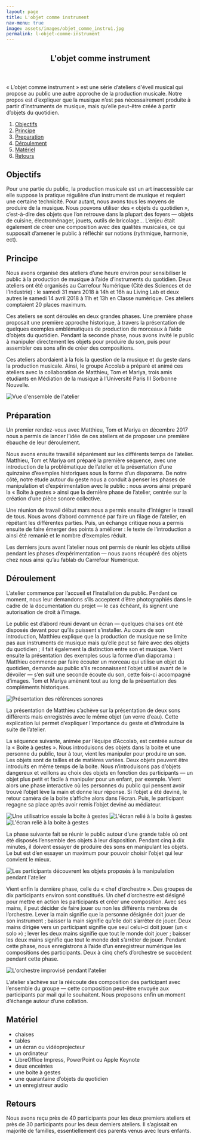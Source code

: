 ```yaml
---
layout: page
title: L'objet comme instrument
nav-menu: true
image: assets/images/objet_comme_instru1.jpg
permalink: l-objet-comme-instrument
---
```


<!-- Main -->
<div id="main" class="alt">

<!-- One -->
<section id="one">
	<div class="inner">
		<header class="major">
			<h1>L'objet comme instrument</h1>
		</header>
		<p>« L’objet comme instrument » est une série d’ateliers d'éveil musical qui propose au public une autre approche de la production musicale. Notre propos est d’expliquer que la musique n’est pas nécessairement produite à partir d’instruments de musique, mais qu’elle peut-être créée à partir d’objets du quotidien.</p>
		<ol>
			<li><a href="#objectifs">Objectifs</a></li>
			<li><a href="#principe">Principe</a></li>
			<li><a href="#preparation">Preparation</a></li>
			<li><a href="#deroulement">Déroulement</a></li>
			<li><a href="#materiel">Matériel</a></li>
			<li><a href="#retours">Retours</a></li>
		</ol>

<!-- Content -->
<h2 id="objectifs">Objectifs</h2>
<p>Pour une partie du public, la production musicale est un art inaccessible car elle suppose la pratique régulière d’un instrument de musique et requiert une certaine technicité. Pour autant, nous avons tous les moyens de produire de la musique. Nous pouvons utiliser des « objets du quotidien », c’est-à-dire des objets que l’on retrouve dans la plupart des foyers — objets de cuisine, électroménager, jouets, outils de bricolage… L’enjeu était également de créer une composition avec des qualités musicales, ce qui supposait d’amener le public à réfléchir sur notions (rythmique, harmonie, ect).</p>

<h2 id="principe">Principe</h2>
<p>Nous avons organisé des ateliers d’une heure environ pour sensibiliser le public à la production de musique à l’aide d’instruments du quotidien. Deux ateliers ont été organisés au Carrefour Numérique (Cité des Sciences et de l’Industrie) : le samedi 31 mars 2018 à 14h et 16h au Living Lab et deux autres le samedi 14 avril 2018 à 11h et 13h en Classe numérique. Ces ateliers comptaient 20 places maximum.</p>
<p>Ces ateliers se sont déroulés en deux grandes phases. Une première phase proposait une première approche historique, à travers la présentation de quelques exemples emblématiques de production de morceaux à l’aide d’objets du quotidien. Pendant la seconde phase, nous avons invité le public à manipuler directement les objets pour produire du son, puis pour assembler ces sons afin de créer des compositions.</p>
<p>Ces ateliers abordaient à la fois la question de la musique et du geste dans la production musicale. Ainsi, le groupe Accolab a préparé et animé ces ateliers avec la collaboration de Matthieu, Tom et Mariya, trois amis étudiants en Médiation de la musique à l’Université Paris III Sorbonne Nouvelle.</p>
<span class="image fit"><img src="assets/images/objet_comme_instru1.jpg" alt="Vue d'ensemble de l'atelier" /></span>

<h2 id="preparation">Préparation</h2>
<p>Un premier rendez-vous avec Matthieu, Tom et Mariya en décembre 2017 nous a permis de lancer l’idée de ces ateliers et de proposer une première ébauche de leur déroulement.</p>
<p>Nous avons ensuite travaillé séparément sur les différents temps de l’atelier. Matthieu, Tom et Mariya ont préparé la première séquence, avec une introduction de la problématique de l’atelier et la présentation d’une quinzaine d’exemples historiques sous la forme d’un diaporama. De notre côté, notre étude autour du geste nous a conduit à penser les phases de manipulation et d’expérimentation avec le public : nous avons ainsi préparé la « Boîte à gestes » ainsi que la dernière phase de l’atelier, centrée sur la création d’une pièce sonore collective.</p>
<p>Une réunion de travail début mars nous a permis ensuite d’intégrer le travail de tous. Nous avons d’abord commencé par faire un filage de l’atelier, en répétant les différentes parties. Puis, un échange critique nous a permis ensuite de faire émerger des points à améliorer : le texte de l’introduction a ainsi été remanié et le nombre d’exemples réduit.</p>
<p>Les derniers jours avant l’atelier nous ont permis de réunir les objets utilisé pendant les phases d’expérimentation — nous avons récupéré des objets chez nous ainsi qu’au fablab du Carrefour Numérique.</p>

<h2 id="deroulement">Déroulement</h2>
<p>L’atelier commence par l’accueil et l’installation du public. Pendant ce moment, nous leur demandons s’ils acceptent d’être photographiés dans le cadre de la documentation du projet — le cas échéant, ils signent une autorisation de droit à l’image.</p>
<p>Le public est d’abord réuni devant un écran — quelques chaises ont été disposés devant pour qu’ils puissent s’installer. Au cours de son introduction, Matthieu explique que la production de musique ne se limite pas aux instruments de musique mais qu’elle peut se faire avec des objets du quotidien ; il fait également la distinction entre son et musique. Vient ensuite la présentation des exemples sous la forme d’un diaporama : Matthieu commence par faire écouter un morceau qui utilise un objet du quotidien, demande au public s’ils reconnaissent l’objet utilisé avant de le dévoiler — s’en suit une seconde écoute du son, cette fois-ci accompagné d’images. Tom et Mariya amènent tout au long de la présentation des compléments historiques.</p>
<span class="image fit"><img src="assets/images/objet_comme_instru0.jpg" alt="Présentation des références sonores" /></span>
<p>La présentation de Matthieu s’achève sur la présentation de deux sons différents mais enregistrés avec le même objet (un verre d’eau). Cette explication lui permet d’expliquer l’importance du geste et d’introduire la suite de l’atelier.</p>
<p>La séquence suivante, animée par l’équipe d’Accolab, est centrée autour de la « Boite à gestes ». Nous introduisons des objets dans la boite et une personne du public, tour à tour, vient les manipuler pour produire un son. Les objets sont de tailles et de matières variées. Deux objets peuvent être introduits en même temps de la boite. Nous n’introduisons pas d’objets dangereux et veillons au choix des objets en fonction des participants — un objet plus petit et facile à manipuler pour un enfant, par exemple. Vient alors une phase interactive où les personnes du public qui pensent avoir trouvé l’objet lève la main et donne leur réponse. Si l’objet a été deviné, le retour caméra de la boite s’affiche alors dans l’écran. Puis, le participant regagne sa place après avoir remis l’objet deviné au médiateur.</p>
<span class="image fit"><img src="assets/images/objet_comme_instru2.jpg" alt="Une utilisatrice essaie la boite à gestes" /></span>
<span class="image fit"><img src="assets/images/objet_comme_instru3.jpg" alt="L'écran relié à la boite à gestes" /></span>
<span class="image fit"><img src="assets/images/objet_comme_instru4.jpg" alt="L'écran relié à la boite à gestes" /></span>
<p>La phase suivante fait se réunir le public autour d’une grande table où ont été disposés l’ensemble des objets à leur disposition. Pendant cinq à dix minutes, il doivent essayer de produire des sons en manipulant les objets. Le but est d’en essayer un maximum pour pouvoir choisir l’objet qui leur convient le mieux.</p>
<span class="image fit"><img src="assets/images/objet_comme_instru5.jpg" alt="Les participants découvrent les objets proposés à la manipulation pendant l'atelier" /></span>
<p>Vient enfin la dernière phase, celle du « chef d’orchestre ». Des groupes de dix participants environ sont constitués. Un chef d’orchestre est désigné pour mettre en action les participants et créer une composition. Avec ses mains, il peut décider de faire jouer ou non les différents membres de l’orchestre. Lever la main signifie que la personne désignée doit jouer de son instrument ; baisser la main signifie qu’elle doit s’arrêter de jouer. Deux mains dirigée vers un participant signifie que seul celui-ci doit jouer (un « solo ») ; lever les deux mains signifie que tout le monde doit jouer ; baisser les deux mains signifie que tout le monde doit s’arrêter de jouer. Pendant cette phase, nous enregistrons à l’aide d’un enregistreur numérique les compositions des participants. Deux à cinq chefs d’orchestre se succèdent pendant cette phase.</p>
<span class="image fit"><img src="assets/images/objet_comme_instru7.jpg" alt="L'orchestre improvisé pendant l'atelier" /></span>
<p>L’atelier s’achève sur la réécoute des composition des participant avec l’ensemble du groupe — cette composition peut-être envoyée aux participants par mail qui le souhaitent. Nous proposons enfin un moment d’échange autour d’une collation.</p>

<h2 id="materiel">Matériel</h2>
<ul>
	<li>chaises</li>
	<li>tables</li>
	<li>un écran ou vidéoprojecteur</li>
	<li>un ordinateur</li>
	<li>LibreOffice Impress, PowerPoint ou Apple Keynote</li>
	<li>deux enceintes</li>
	<li>une boite à gestes</li>
	<li>une quarantaine d’objets du quotidien</li>
	<li>un enregistreur audio</li>
</ul>

<h2 id="retours">Retours</h2>
<p>Nous avons reçu près de 40 participants pour les deux premiers ateliers et près de 30 participants pour les deux derniers ateliers. Il s’agissait en majorité de familles, essentiellement des parents venus avec leurs enfants.</p>